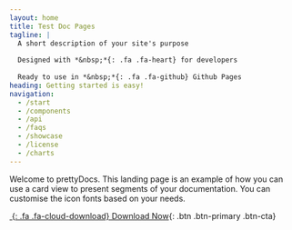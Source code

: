 ```yaml
---
layout: home
title: Test Doc Pages
tagline: |
  A short description of your site's purpose
  
  Designed with *&nbsp;*{: .fa .fa-heart} for developers
  
  Ready to use in *&nbsp;*{: .fa .fa-github} Github Pages
heading: Getting started is easy!
navigation:
  - /start
  - /components
  - /api
  - /faqs
  - /showcase
  - /license
  - /charts
---
```


Welcome to prettyDocs.
This landing page is an example of how you can use a card view to present segments of your documentation.
You can customise the icon fonts based on your needs.

<div class="cta-container">

[*&nbsp;*{: .fa .fa-cloud-download} Download Now](#){: .btn .btn-primary .btn-cta}

</div>
